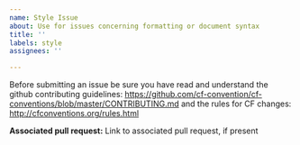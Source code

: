 ```yaml
---
name: Style Issue
about: Use for issues concerning formatting or document syntax
title: ''
labels: style
assignees: ''

---
```


Before submitting an issue be sure you have read and understand the github contributing guidelines: https://github.com/cf-convention/cf-conventions/blob/master/CONTRIBUTING.md and the rules for CF changes: http://cfconventions.org/rules.html

**Associated pull request:** Link to associated pull request, if present

